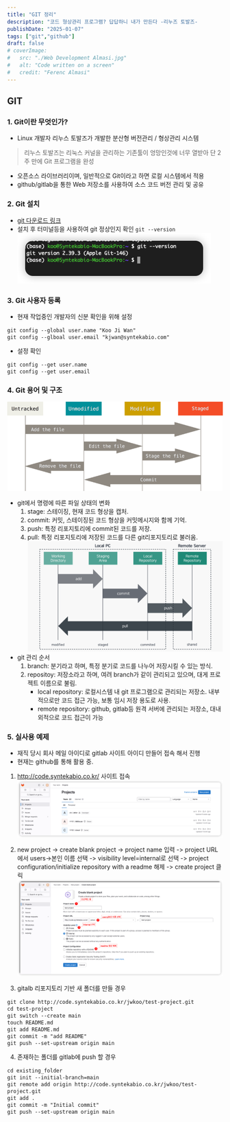 ```yaml
---
title: "GIT 정리"
description: "코드 형상관리 프로그램? 답답하니 내가 만든다 -리누즈 토발즈-               "
publishDate: "2025-01-07"
tags: ["git","github"]
draft: false
# coverImage:
#   src: "./Web Development Almasi.jpg"
#   alt: "Code written on a screen"
#   credit: "Ferenc Almasi"
---
```


## GIT

### 1. Git이란 무엇인가?
   * Linux 개발자 리누스 토발즈가 개발한 분산형 버전관리 / 형상관리 시스템
   > 리누스 토발즈는 리눅스 커널을 관리하는 기존툴이 엉망인것에 너무 열받아 
   > 단 2주 만에 Git 프로그램을 완성   
   * 오픈소스 라이브러리이며, 일반적으로 Git이라고 하면 로컬 시스템에서 적용
   * github/gitlab을 통한 Web 저장소를 사용하여 소스 코드 버전 관리 및 공유

### 2. Git 설치
   * [git 다운로드 링크](https://git-scm.com/downloads)
   * 설치 후 터미널등을 사용하여 git 정상인지 확인
   `git --version`
   ![](./image.png)<!-- {"width":340} -->
### 3. Git 사용자 등록
   * 현재 작업중인 개발자의 신분 확인을 위해 설정
   ```
   git config --global user.name "Koo Ji Wan"
   git config --glboal user.email "kjwan@syntekabio.com"
   ```
   * 설정 확인
   ```
   git config --get user.name
   git config --get user.email
   ```

### 4. Git 용어 및 구조
   ![](./image%202.png)<!-- {"width":499} -->
   * git에서 명령에 따른 파일 상태의 변화
     1. stage: 스테이징, 현재 코드 형상을 캡처.
     2. commit: 커밋, 스테이징된 코드 형상을 커밋메시지와 함께 기억.
     3. push: 특정 리포지토리에 commit된 코드를 저장.
     4. pull: 특정 리포지토리에 저장된 코드를 다른 git리포지토리로 불러옴.
   ![](./image%203.png)<!-- {"width":499} -->
   * git 관리 순서
     1. branch: 분기라고 하며, 특정 분기로 코드를 나누어 저장시킬 수 있는 방식.
     2. repositoy: 저장소라고 하며, 여려 branch가 같이 관리되고 있으며, 대게 프로젝트 이름으로 불림.
        * local repository: 로컬시스템 내 git 프로그램으로 관리되는 저장소. 내부적으로만 코드 접근 가능, 보통 임시 저장 용도로 사용.
        * remote repository: github, gitlab등 원격 서버에 관리되는 저장소, 대내외적으로 코드 접근이 가능

### 5. 실사용 예제

* 재직 당시 회사 메일 아이디로 gitlab 사이트 아이디 만들어 접속 해서 진행
* 현재는 github를 통해 활용 중.
1. http://code.syntekabio.co.kr/ 사이트 접속![](./image%204.png)

2. new project -> create blank project -> project name 입력 -> project URL에서 users->본인 이름 선택 -> visibility level=internal로 선택 -> project configuration/initialize repository with a readme 해제 -> create project 클릭
   ![](./image%205.png)

3. gitalb 리포지토리 기반 새 폴더를 만들 경우
```
git clone http://code.syntekabio.co.kr/jwkoo/test-project.git
cd test-project
git switch --create main
touch README.md
git add README.md
git commit -m "add README"
git push --set-upstream origin main
```

4. 존재하는 폴더를 gitlab에 push 할 경우
```
cd existing_folder
git init --initial-branch=main
git remote add origin http://code.syntekabio.co.kr/jwkoo/test-project.git
git add .
git commit -m "Initial commit"
git push --set-upstream origin main
```